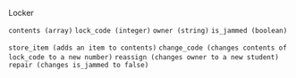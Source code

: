 Locker

`contents (array)`
`lock_code (integer)`
`owner (string)`
`is_jammed (boolean)`

`store_item (adds an item to contents)`
`change_code (changes contents of lock_code to a new number)`
`reassign (changes owner to a new student)`
`repair (changes is_jammed to false)`
